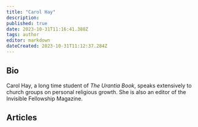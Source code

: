 ```yaml
---
title: "Carol Hay"
description:
published: true
date: 2023-10-31T11:16:41.388Z
tags: author
editor: markdown
dateCreated: 2023-10-31T11:12:37.284Z
---
```


## Bio

Carol Hay, a long time student of _The Urantia Book_, speaks extensively to church groups on personal religious growth. She is also an editor of the Invisible Fellowship Magazine.

## Articles

